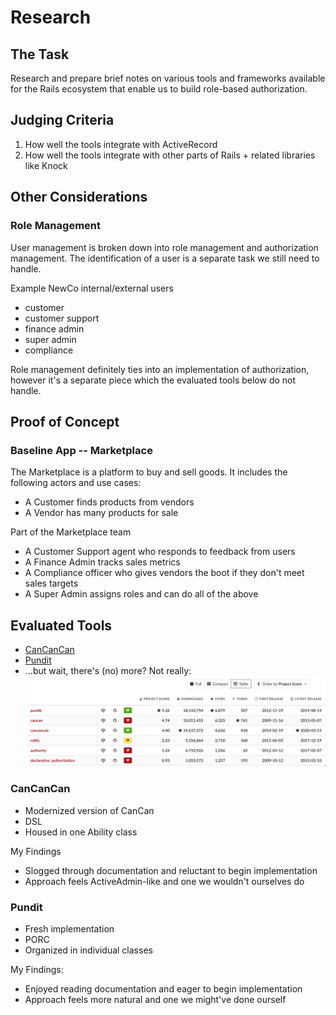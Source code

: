 # Research

## The Task

Research and prepare brief notes on various tools and frameworks available for 
the Rails ecosystem that enable us to build role-based authorization.

## Judging Criteria

1. How well the tools integrate with ActiveRecord
2. How well the tools integrate with other parts of Rails + related libraries 
like Knock

## Other Considerations

### Role Management

User management is broken down into role management and authorization 
management. The identification of a user is a separate task we still need to 
handle. 

Example NewCo internal/external users
  - customer
  - customer support
  - finance admin
  - super admin
  - compliance

Role management definitely ties into an implementation of authorization, however
it's a separate piece which the evaluated tools below do not handle.

## Proof of Concept

### Baseline App -- Marketplace

The Marketplace is a platform to buy and sell goods. It includes the following 
actors and use cases:
- A Customer finds products from vendors
- A Vendor has many products for sale

Part of the Marketplace team
- A Customer Support agent who responds to feedback from users
- A Finance Admin tracks sales metrics
- A Compliance officer who gives vendors the boot if they don't meet sales 
targets
- A Super Admin assigns roles and can do all of the above

## Evaluated Tools

- [CanCanCan](https://github.com/CanCanCommunity/cancancan)
- [Pundit](https://github.com/varvet/pundit)
- ...but wait, there's (no) more? Not really:
![Ruby Toolbox: authorization overview](public/rails-auth-landscape.png)

### CanCanCan

- Modernized version of CanCan
- DSL
- Housed in one Ability class

My Findings
- Slogged through documentation and reluctant to begin implementation
- Approach feels ActiveAdmin-like and one we wouldn't ourselves do

### Pundit

- Fresh implementation
- PORC
- Organized in individual classes

My Findings:

- Enjoyed reading documentation and eager to begin implementation
- Approach feels more natural and one we might've done ourself